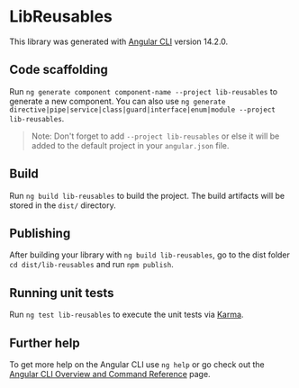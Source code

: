 # LibReusables

This library was generated with [Angular CLI](https://github.com/angular/angular-cli) version 14.2.0.

## Code scaffolding

Run `ng generate component component-name --project lib-reusables` to generate a new component. You can also use `ng generate directive|pipe|service|class|guard|interface|enum|module --project lib-reusables`.
> Note: Don't forget to add `--project lib-reusables` or else it will be added to the default project in your `angular.json` file. 

## Build

Run `ng build lib-reusables` to build the project. The build artifacts will be stored in the `dist/` directory.

## Publishing

After building your library with `ng build lib-reusables`, go to the dist folder `cd dist/lib-reusables` and run `npm publish`.

## Running unit tests

Run `ng test lib-reusables` to execute the unit tests via [Karma](https://karma-runner.github.io).

## Further help

To get more help on the Angular CLI use `ng help` or go check out the [Angular CLI Overview and Command Reference](https://angular.io/cli) page.
